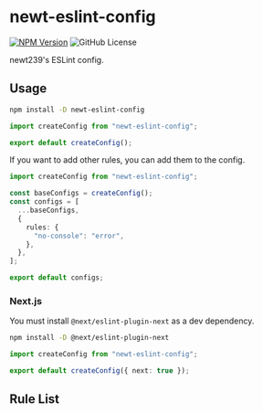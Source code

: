 # newt-eslint-config

[![NPM Version](https://img.shields.io/npm/v/newt-eslint-config)](https://www.npmjs.com/package/newt-eslint-config)
![GitHub License](https://img.shields.io/github/license/newt239/eslint-config)

newt239's ESLint config.

## Usage

```bash
npm install -D newt-eslint-config
```

```ts
import createConfig from "newt-eslint-config";

export default createConfig();
```

If you want to add other rules, you can add them to the config.

```ts
import createConfig from "newt-eslint-config";

const baseConfigs = createConfig();
const configs = [
  ...baseConfigs,
  {
    rules: {
      "no-console": "error",
    },
  },
];

export default configs;
```

### Next.js

You must install `@next/eslint-plugin-next` as a dev dependency.

```bash
npm install -D @next/eslint-plugin-next
```

```ts
import createConfig from "newt-eslint-config";

export default createConfig({ next: true });
```

## Rule List

###

